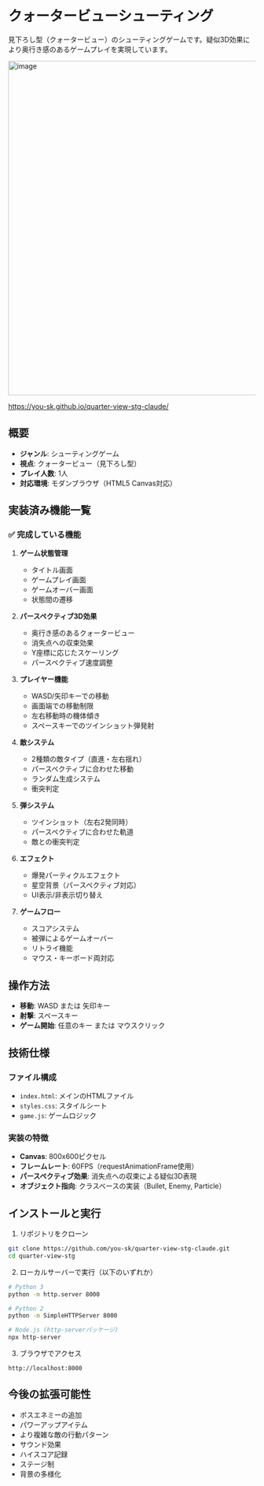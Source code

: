 # クォータービューシューティング

見下ろし型（クォータービュー）のシューティングゲームです。疑似3D効果により奥行き感のあるゲームプレイを実現しています。

<img width="859" height="679" alt="image" src="https://github.com/user-attachments/assets/6957e3a2-37bf-470d-a443-e5f02593cbf0" />

https://you-sk.github.io/quarter-view-stg-claude/

## 概要
- **ジャンル**: シューティングゲーム
- **視点**: クォータービュー（見下ろし型）
- **プレイ人数**: 1人
- **対応環境**: モダンブラウザ（HTML5 Canvas対応）

## 実装済み機能一覧

### ✅ 完成している機能
1. **ゲーム状態管理**
   - タイトル画面
   - ゲームプレイ画面
   - ゲームオーバー画面
   - 状態間の遷移

2. **パースペクティブ3D効果**
   - 奥行き感のあるクォータービュー
   - 消失点への収束効果
   - Y座標に応じたスケーリング
   - パースペクティブ速度調整

3. **プレイヤー機能**
   - WASD/矢印キーでの移動
   - 画面端での移動制限
   - 左右移動時の機体傾き
   - スペースキーでのツインショット弾発射

4. **敵システム**
   - 2種類の敵タイプ（直進・左右揺れ）
   - パースペクティブに合わせた移動
   - ランダム生成システム
   - 衝突判定

5. **弾システム**
   - ツインショット（左右2発同時）
   - パースペクティブに合わせた軌道
   - 敵との衝突判定

6. **エフェクト**
   - 爆発パーティクルエフェクト
   - 星空背景（パースペクティブ対応）
   - UI表示/非表示切り替え

7. **ゲームフロー**
   - スコアシステム
   - 被弾によるゲームオーバー
   - リトライ機能
   - マウス・キーボード両対応

## 操作方法

- **移動**: WASD または 矢印キー
- **射撃**: スペースキー
- **ゲーム開始**: 任意のキー または マウスクリック

## 技術仕様

### ファイル構成
- `index.html`: メインのHTMLファイル
- `styles.css`: スタイルシート
- `game.js`: ゲームロジック

### 実装の特徴
- **Canvas**: 800x600ピクセル
- **フレームレート**: 60FPS（requestAnimationFrame使用）
- **パースペクティブ効果**: 消失点への収束による疑似3D表現
- **オブジェクト指向**: クラスベースの実装（Bullet, Enemy, Particle）

## インストールと実行

1. リポジトリをクローン
```bash
git clone https://github.com/you-sk/quarter-view-stg-claude.git
cd quarter-view-stg
```

2. ローカルサーバーで実行（以下のいずれか）
```bash
# Python 3
python -m http.server 8000

# Python 2
python -m SimpleHTTPServer 8000

# Node.js (http-serverパッケージ)
npx http-server
```

3. ブラウザでアクセス
```
http://localhost:8000
```

## 今後の拡張可能性
- ボスエネミーの追加
- パワーアップアイテム
- より複雑な敵の行動パターン
- サウンド効果
- ハイスコア記録
- ステージ制
- 背景の多様化

